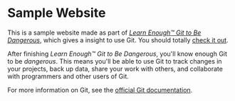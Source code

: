 # Sample Website

This is a sample website made as part of [*Learn Enough™ Git to Be
Dangerous*](http://learnenough.com/git-tutorial), which gives a insight to use Git. You should totally [check it out](http://learnenough.com/git-tutorial).

After finishing *Learn Enough™ Git to Be Dangerous*, you'll know enough Git
to be *dangerous*. This means you'll be able to use Git to track changes in
your projects, back up data, share your work with others, and collaborate
with programmers and other users of Git.

For more information on Git, see the
[official Git documentation](https://git-scm.com/).
